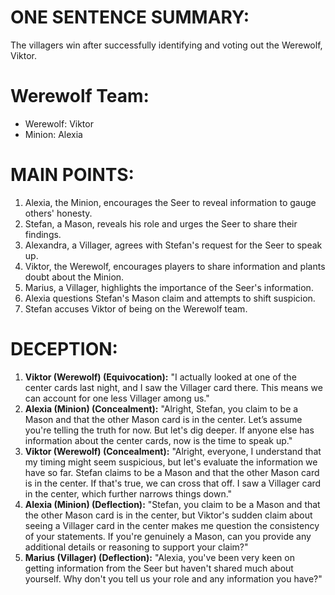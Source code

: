 # ONE SENTENCE SUMMARY:
The villagers win after successfully identifying and voting out the Werewolf, Viktor.

# Werewolf Team:
- Werewolf: Viktor
- Minion: Alexia

# MAIN POINTS:
1. Alexia, the Minion, encourages the Seer to reveal information to gauge others' honesty.
2. Stefan, a Mason, reveals his role and urges the Seer to share their findings.
3. Alexandra, a Villager, agrees with Stefan's request for the Seer to speak up.
4. Viktor, the Werewolf, encourages players to share information and plants doubt about the Minion.
5. Marius, a Villager, highlights the importance of the Seer's information.
6. Alexia questions Stefan's Mason claim and attempts to shift suspicion.
7. Stefan accuses Viktor of being on the Werewolf team.

# DECEPTION:
1. **Viktor (Werewolf) (Equivocation):** "I actually looked at one of the center cards last night, and I saw the Villager card there. This means we can account for one less Villager among us."
2. **Alexia (Minion) (Concealment):** "Alright, Stefan, you claim to be a Mason and that the other Mason card is in the center. Let’s assume you're telling the truth for now. But let's dig deeper. If anyone else has information about the center cards, now is the time to speak up."
3. **Viktor (Werewolf) (Concealment):** "Alright, everyone, I understand that my timing might seem suspicious, but let's evaluate the information we have so far. Stefan claims to be a Mason and that the other Mason card is in the center. If that's true, we can cross that off. I saw a Villager card in the center, which further narrows things down."
4. **Alexia (Minion) (Deflection):** "Stefan, you claim to be a Mason and that the other Mason card is in the center, but Viktor's sudden claim about seeing a Villager card in the center makes me question the consistency of your statements. If you're genuinely a Mason, can you provide any additional details or reasoning to support your claim?"
5. **Marius (Villager) (Deflection):** "Alexia, you've been very keen on getting information from the Seer but haven't shared much about yourself. Why don't you tell us your role and any information you have?"